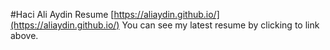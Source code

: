 #Haci Ali Aydin Resume
[https://aliaydin.github.io/](https://aliaydin.github.io/)
You can see my latest resume by clicking to link above.
